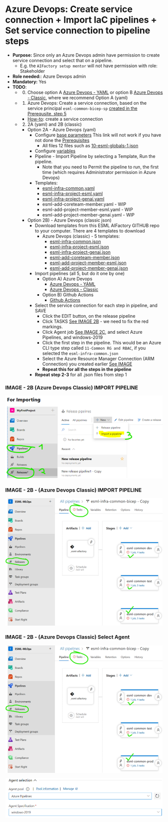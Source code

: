 # Azure Devops: Create service connection + Import IaC pipelines + Set service connection to pipeline steps
- **Purpose:** Since only an Azure Devops admin have permission to create service connection and select that on a pipeline. 
    - E.g. the `AIFactory setup mentor` will not have permission with role: Stakeholder
- **Role needed:**: Azure Devops admin
- **Mandatory:** Yes
- **TODO**:
    - 0) Choose option A [Azure Devops - YAML](../../../environment_setup/aifactory/bicep/copy_to_local_settings/azure-devops/esml-yaml-pipelines/readme.md) or option B [Azure Devops - Classic](../../../environment_setup/aifactory/bicep/copy_to_local_settings/azure-devops/esml-ado-pipelines/readme.md), where we recommend Option A (yaml)
    - 1) Azure Devops: Create a service connection, based on the service principal  `esml-common-bicep-sp` [created in the Prerequsite, step 5](./12-prerequisites-setup.md#step-5-create-3-service-principals-and-store-infoappid-objectid-secret-in-the-seeding-keyvault-see-step-3)
        - [How-to](https://learn.microsoft.com/en-us/azure/devops/pipelines/library/service-endpoints?view=azure-devops&tabs=yaml#create-a-service-connection): create a service connection
    - 2) 2A (yaml) and 2B (classic)
        - Option 2A - Azure Devops (yaml)
            - Configure [base parameters](../../../../aifactory/parameters/) This link will not work if you have not done the [Prerequisites](./12-prerequisites-setup.md)
                - All files 12 files such as [10-esml-globals-1.json](../../../../aifactory/parameters/10-esml-globals-1.json)
            - Configure [variables](../../../environment_setup/aifactory/bicep/copy_to_local_settings/azure-devops/esml-yaml-pipelines/variables/variables.yaml)
            - Pipeline - Import Pipeline by selecting a Template, Run the pipeline. 
                - Note that you need to Permit the pipeline to run, the first time (which requires Administrator permission in Azure Devops)
            - Templates:
                - [esml-infra-common.yaml](../../../environment_setup/aifactory/bicep/copy_to_local_settings/azure-devops/esml-yaml-pipelines/esml-infra-common/infra-aifactory-common.yaml)
                - [esml-infra-project-esml.yaml](../../../environment_setup/aifactory/bicep/copy_to_local_settings/azure-devops/esml-yaml-pipelines/esml-infra-project/infra-project-esml.yaml)
                - [esml-infra-project-genai.yaml](../../../environment_setup/aifactory/bicep/copy_to_local_settings/azure-devops/esml-yaml-pipelines/esml-infra-project/infra-project-genai.yaml)
                - esml-add-coreteam-member.yaml - WIP
                - esml-add-project-member-esml.yaml - WIP
                - esml-add-project-member-genai.yaml - WIP
        - Option 2B) - Azure Devops (classic json)
            - Download templates from this ESML AIFactory GITHUB repo to your computer. There are 4 templates to download
                - Azure Devops (classic) - 5 templates: 
                    - [esml-infra-common.json](../../../environment_setup/aifactory/bicep/copy_to_local_settings/azure-devops/esml-ado-pipelines/infra-aifactory-common.json)
                    - [esml-infra-project-esml.json](../../../environment_setup/aifactory/bicep/copy_to_local_settings/azure-devops/esml-ado-pipelines/infra-project-esml.json)
                    - [esml-infra-project-genai.json](../../../environment_setup/aifactory/bicep/copy_to_local_settings/azure-devops/esml-ado-pipelines/infra-project-genai.json)
                    - [esml-add-coreteam-member.json](../../../environment_setup/aifactory/bicep/copy_to_local_settings/azure-devops/esml-ado-pipelines/add-coreteam-member.json)
                    - [esml-add-project-member-esml.json](../../../environment_setup/aifactory/bicep/copy_to_local_settings/azure-devops/esml-ado-pipelines/infra-project-esml.json)
                    - [esml-add-project-member-genai.json](../../../environment_setup/aifactory/bicep/copy_to_local_settings/azure-devops/esml-ado-pipelines/infra-project-genai.json)
            - Import pipelines (all 5, but do it one by one)
                - Option A) Azure Devops
                    - [Azure Devops - YAML](../../../environment_setup/aifactory/bicep/copy_to_local_settings/azure-devops/esml-yaml-pipelines/readme.md)
                    - [Azure Devops - Classic](../../../environment_setup/aifactory/bicep/copy_to_local_settings/azure-devops/esml-ado-pipelines/readme.md)
                - Option B) Github Actions
                    -  [Github Actions](../../../environment_setup/aifactory/bicep/copy_to_local_settings/github-actions/readme.md)
            - Select the service connection for each step in pipeline, and SAVE
                - Click the EDIT button, on the release pipeline
                - Click TASKS  [See IMAGE 2B](#image---2b---azure-devops-classic-import-pipeline) - we need to fix the red markings.
                - Click Agent job [See IMAGE 2C](#image---2b---azure-devops-classic-select-agent), and select Azure Pipelines, and windows-2019
                - Click the first step in the pipeline. This would be an Azure CLI type step called `11-Common RG and RBAC`, if you selected the `esml-infra-common.json`
                - Select the Azure Resource Manager Connection (ARM Connection) you created earlier [See IMAGE](#image---2b---azure-devops-classic-select-agent)
                - **Repeat this for all the steps in the pipeline**
            - **Repeat step 2-3** for all .json files from step 1

### IMAGE - 2B (Azure Devops Classic) IMPORT PIPELINE

![](./images/12-prerequisites-ado-import-release-pipeline.png)

### IMAGE - 2B - (Azure Devops Classic) IMPORT PIPELINE

![](./images/12-prerequisites-ado-import-tasks.png)

### IMAGE - 2B - (Azure Devops Classic) Select Agent

![](./images/12-prerequisites-ado-import-tasks.png)

![](./images/12-prerequisites-ado-agent-win2019.png)